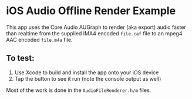# iOS Audio Offline Render Example

This app uses the Core Audio AUGraph to render (aka export) audio faster than realtime from the supplied IMA4 encoded `file.caf` file to an mpeg4 AAC encoded `file.m4a` file.

## To test:
1. Use Xcode to build and install the app onto your iOS device
2. Tap the button to see it run (note the console output as well)

Most of the work is done in the `AudioFileRenderer.h/m` files.
